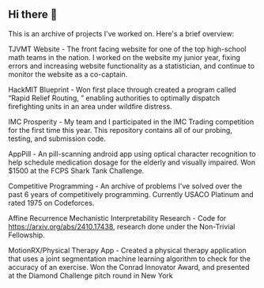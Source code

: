 ## Hi there 👋

This is an archive of projects I've worked on. Here's a brief overview:

TJVMT Website - The front facing website for one of the top high-school math teams in the nation. I worked on the website my junior year, fixing errors and increasing website functionality as a statistician, and continue to monitor the website as a co-captain. 

HackMIT Blueprint - Won first place through created a program called “Rapid Relief Routing, ” enabling authorities to optimally dispatch firefighting units in an area under wildfire distress.

IMC Prosperity - My team and I participated in the IMC Trading competition for the first time this year. This repository contains all of our probing, testing, and submission code. 

AppPill - An pill-scanning android app using optical character recognition to help schedule medication dosage for the elderly and visually impaired. Won $1500 at the FCPS Shark Tank Challenge. 

Competitive Programming - An archive of problems I've solved over the past 6 years of competitively programming. Currently USACO Platinum and rated 1975 on Codeforces. 

Affine Recurrence Mechanistic Interpretability Research - Code for https://arxiv.org/abs/2410.17438, research done under the Non-Trivial Fellowship. 

MotionRX/Physical Therapy App - Created a physical therapy application that uses a joint segmentation machine learning algorithm to check for the accuracy of an exercise. Won the Conrad Innovator Award, and presented at the Diamond Challenge pitch round in New York
